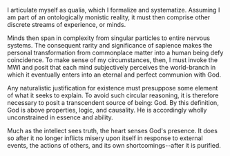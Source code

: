 I articulate myself as qualia, which I formalize and systematize. Assuming I am part of an ontologically monistic reality, it must then comprise other discrete streams of experience, or minds.

Minds then span in complexity from singular particles to entire nervous systems. The consequent rarity and significance of sapience makes the personal transformation from commonplace matter into a human being defy coincidence. To make sense of my circumstances, then, I must invoke the MWI and posit that each mind subjectively perceives the world-branch in which it eventually enters into an eternal and perfect communion with God.

Any naturalistic justification for existence must presuppose some element of what it seeks to explain. To avoid such circular reasoning, it is therefore necessary to posit a transcendent source of being: God. By this definition, God is above properties, logic, and causality. He is accordingly wholly unconstrained in essence and ability. 

Much as the intellect sees truth, the heart senses God's presence. It does so after it no longer inflicts misery upon itself in response to external events, the actions of others, and its own shortcomings--after it is purified.

